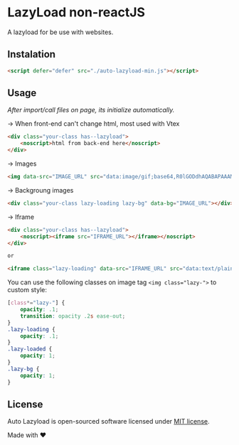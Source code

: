 # LazyLoad non-reactJS
A lazyload for be use with websites.

## Instalation
```html
<script defer="defer" src="./auto-lazyload-min.js"></script>
```

## Usage
_After import/call files on page, its initialize automatically._

→ When front-end can't change html, most used with Vtex
```html
<div class="your-class has--lazyload">
	<noscript>html from back-end here</noscript>
</div>
```

→ Images
```html
<img data-src="IMAGE_URL" src="data:image/gif;base64,R0lGODdhAQABAPAAAMPDwwAAACwAAAAAAQABAAACAkQBADs=" class="lazy-loading">
```

→ Backgroung images
```html
<div class="your-class lazy-loading lazy-bg" data-bg="IMAGE_URL"></div>
```

→ Iframe
```html
<div class="your-class has--lazyload">
	<noscript><iframe src="IFRAME_URL"></iframe></noscript>
</div>

or

<iframe class="lazy-loading" data-src="IFRAME_URL" src="data:text/plain;charset=UTF-8,Carregando..."></iframe>
```

You can use the following classes on image tag `<img class="lazy-">` to custom style:

```css
[class*="lazy-"] {
    opacity: .1;
	transition: opacity .2s ease-out;
}
.lazy-loading {
	opacity: .1;
}
.lazy-loaded {
	opacity: 1;
}
.lazy-bg {
    opacity: 1;
}
```


## License
Auto Lazyload is open-sourced software licensed under [MIT license](../blob/master/LICENSE).

Made with ♥
